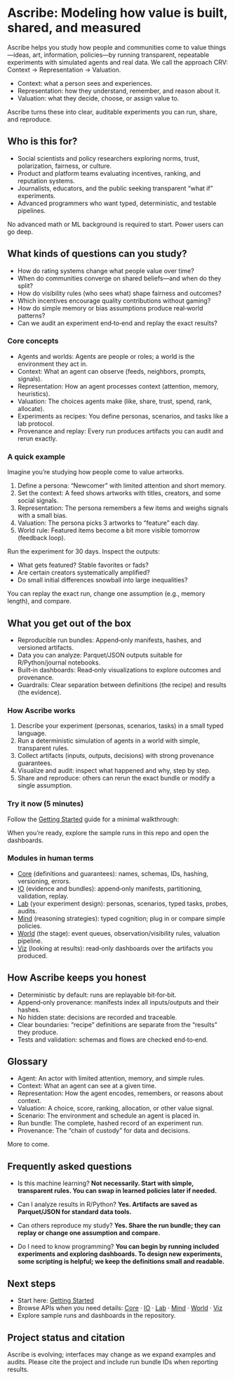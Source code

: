 # Ascribe: Modeling how value is built, shared, and measured

Ascribe helps you study how people and communities come to value things—ideas, art, information, policies—by running transparent, repeatable experiments with simulated agents and real data. We call the approach CRV: Context → Representation → Valuation.

- Context: what a person sees and experiences.
- Representation: how they understand, remember, and reason about it.
- Valuation: what they decide, choose, or assign value to.

Ascribe turns these into clear, auditable experiments you can run, share, and reproduce.

## Who is this for?

- Social scientists and policy researchers exploring norms, trust, polarization, fairness, or culture.
- Product and platform teams evaluating incentives, ranking, and reputation systems.
- Journalists, educators, and the public seeking transparent “what if” experiments.
- Advanced programmers who want typed, deterministic, and testable pipelines.

No advanced math or ML background is required to start. Power users can go deep.

## What kinds of questions can you study?

- How do rating systems change what people value over time?
- When do communities converge on shared beliefs—and when do they split?
- How do visibility rules (who sees what) shape fairness and outcomes?
- Which incentives encourage quality contributions without gaming?
- How do simple memory or bias assumptions produce real‑world patterns?
- Can we audit an experiment end‑to‑end and replay the exact results?

### Core concepts

- Agents and worlds: Agents are people or roles; a world is the environment they act in.
- Context: What an agent can observe (feeds, neighbors, prompts, signals).
- Representation: How an agent processes context (attention, memory, heuristics).
- Valuation: The choices agents make (like, share, trust, spend, rank, allocate).
- Experiments as recipes: You define personas, scenarios, and tasks like a lab protocol.
- Provenance and replay: Every run produces artifacts you can audit and rerun exactly.

### A quick example

Imagine you’re studying how people come to value artworks.

1. Define a persona: “Newcomer” with limited attention and short memory.
2. Set the context: A feed shows artworks with titles, creators, and some social signals.
3. Representation: The persona remembers a few items and weighs signals with a small bias.
4. Valuation: The persona picks 3 artworks to “feature” each day.
5. World rule: Featured items become a bit more visible tomorrow (feedback loop).

Run the experiment for 30 days. Inspect the outputs:

- What gets featured? Stable favorites or fads?
- Are certain creators systematically amplified?
- Do small initial differences snowball into large inequalities?

You can replay the exact run, change one assumption (e.g., memory length), and compare.

## What you get out of the box

- Reproducible run bundles: Append‑only manifests, hashes, and versioned artifacts.
- Data you can analyze: Parquet/JSON outputs suitable for R/Python/journal notebooks.
- Built‑in dashboards: Read‑only visualizations to explore outcomes and provenance.
- Guardrails: Clear separation between definitions (the recipe) and results (the evidence).

### How Ascribe works

1. Describe your experiment (personas, scenarios, tasks) in a small typed language.
2. Run a deterministic simulation of agents in a world with simple, transparent rules.
3. Collect artifacts (inputs, outputs, decisions) with strong provenance guarantees.
4. Visualize and audit: inspect what happened and why, step by step.
5. Share and reproduce: others can rerun the exact bundle or modify a single assumption.

### Try it now (5 minutes)

Follow the [Getting Started](guide/getting-started.md) guide for a minimal walkthrough:

When you’re ready, explore the sample runs in this repo and open the dashboards.

### Modules in human terms

- [Core](/api/crv/core/) (definitions and guarantees): names, schemas, IDs, hashing, versioning, errors.
- [IO](/api/crv/io/) (evidence and bundles): append‑only manifests, partitioning, validation, replay.
- [Lab](/api/crv/lab/) (your experiment design): personas, scenarios, typed tasks, probes, audits.
- [Mind](/api/crv/mind/) (reasoning strategies): typed cognition; plug in or compare simple policies.
- [World](/api/crv/world/) (the stage): event queues, observation/visibility rules, valuation pipeline.
- [Viz](/api/crv/viz/) (looking at results): read‑only dashboards over the artifacts you produced.

## How Ascribe keeps you honest

- Deterministic by default: runs are replayable bit‑for‑bit.
- Append‑only provenance: manifests index all inputs/outputs and their hashes.
- No hidden state: decisions are recorded and traceable.
- Clear boundaries: “recipe” definitions are separate from the “results” they produce.
- Tests and validation: schemas and flows are checked end‑to‑end.

## Glossary

- Agent: An actor with limited attention, memory, and simple rules.
- Context: What an agent can see at a given time.
- Representation: How the agent encodes, remembers, or reasons about context.
- Valuation: A choice, score, ranking, allocation, or other value signal.
- Scenario: The environment and schedule an agent is placed in.
- Run bundle: The complete, hashed record of an experiment run.
- Provenance: The “chain of custody” for data and decisions.

More to come.

## Frequently asked questions

- Is this machine learning?
  **Not necessarily. Start with simple, transparent rules. You can swap in learned policies later if needed.**

- Can I analyze results in R/Python?
  **Yes. Artifacts are saved as Parquet/JSON for standard data tools.**

- Can others reproduce my study?
  **Yes. Share the run bundle; they can replay or change one assumption and compare.**

- Do I need to know programming?
  **You can begin by running included experiments and exploring dashboards. To design new experiments, some scripting is helpful; we keep the definitions small and readable.**

## Next steps

- Start here: [Getting Started](guide/getting-started.md)
- Browse APIs when you need details: [Core](/api/crv/core/) · [IO](/api/crv/io/) · [Lab](/api/crv/lab/) · [Mind](/api/crv/mind/) · [World](/api/crv/world/) · [Viz](/api/crv/viz/)
- Explore sample runs and dashboards in the repository.

## Project status and citation

Ascribe is evolving; interfaces may change as we expand examples and audits.
Please cite the project and include run bundle IDs when reporting results.
